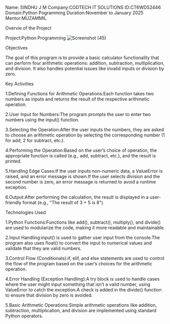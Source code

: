 Name: SINDHU J M 
Company:CODTECH IT SOLUTIONS
ID:CT6WDS2446
Domain:Python Pogramming
Duration:November to January 2025
Mentor:MUZAMMIL

Overvie of the Project

Project:Python Programming
![Screenshot (45)](https://github.com/user-attachments/assets/87333bdf-8692-46a7-8ea4-a83b3223f19e)

Objectives

The goal of this program is to provide a basic calculator functionality that can perform four arithmetic operations: addition, subtraction, multiplication, and division. It also handles potential issues like invalid inputs or division by zero.

Key Activities

  1.Defining Functions for Arithmetic Operations:Each function takes two numbers as inputs and returns the result of the respective arithmetic operation.

  
  2.User Input for Numbers:The program prompts the user to enter two numbers using the input() function.

  
  3.Selecting the Operation:After the user inputs the numbers, they are asked to choose an arithmetic operation by selecting the corresponding number (1 for add, 2 for subtract, etc.).

  
  4.Performing the Operation:Based on the user’s choice of operation, the appropriate function is called (e.g., add, subtract, etc.), and the result is printed.

  
  5.Handling Edge Cases:If the user inputs non-numeric data, a ValueError is raised, and an error message is shown.If the user selects division and the second number is zero, an error 
    message is returned to avoid a runtime exception.

    
  6.Output:After performing the calculation, the result is displayed in a user-friendly format (e.g., "The result of 3 + 5 is 8").

Technologies Used

  1.Python Functions:Functions like add(), subtract(), multiply(), and divide() are used to modularize the code, making it more readable and maintainable.

  
  2.Input Handling:input() is used to gather user input from the console.The program also uses float() to convert the input to numerical values and validate that they are valid numbers.

  
  3.Control Flow (Conditionals):if, elif, and else statements are used to control the flow of the program based on the user’s choices for the arithmetic operation.

  
  4.Error Handling (Exception Handling):A try block is used to handle cases where the user might input something that isn’t a valid number, using ValueError to catch the exception.A 
    check is added in the divide() function to ensure that division by zero is avoided.

    
  5.Basic Arithmetic Operations:Simple arithmetic operations like addition, subtraction, multiplication, and division are implemented using standard Python operators.

